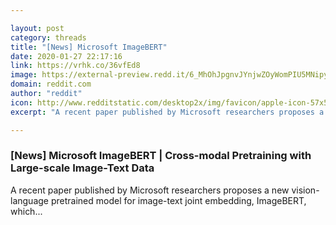 ```yaml
---

layout: post
category: threads
title: "[News] Microsoft ImageBERT"
date: 2020-01-27 22:17:16
link: https://vrhk.co/36vfEd8
image: https://external-preview.redd.it/6_MhOhJpgnvJYnjwZOyWomPIU5MNipy2IkwN6wkgikA.jpg?width=1200&height=470&auto=webp&s=6feae800ed74c253b95f1c302a61052f18934557
domain: reddit.com
author: "reddit"
icon: http://www.redditstatic.com/desktop2x/img/favicon/apple-icon-57x57.png
excerpt: "A recent paper published by Microsoft researchers proposes a new vision-language pretrained model for image-text joint embedding, ImageBERT, which..."

---
```


### [News] Microsoft ImageBERT | Cross-modal Pretraining with Large-scale Image-Text Data

A recent paper published by Microsoft researchers proposes a new vision-language pretrained model for image-text joint embedding, ImageBERT, which...